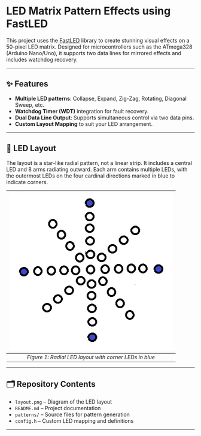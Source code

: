 # LED Matrix Pattern Effects using FastLED

This project uses the [FastLED](https://github.com/FastLED/FastLED) library to create stunning visual effects on a 50-pixel LED matrix. Designed for microcontrollers such as the ATmega328 (Arduino Nano/Uno), it supports two data lines for mirrored effects and includes watchdog recovery.

---

## ✨ Features

- **Multiple LED patterns**: Collapse, Expand, Zig-Zag, Rotating, Diagonal Sweep, etc.
- **Watchdog Timer (WDT)** integration for fault recovery.
- **Dual Data Line Output**: Supports simultaneous control via two data pins.
- **Custom Layout Mapping** to suit your LED arrangement.

---

## 🧱 LED Layout

The layout is a star-like radial pattern, not a linear strip. It includes a central LED and 8 arms radiating outward. Each arm contains multiple LEDs, with the outermost LEDs on the four cardinal directions marked in blue to indicate corners.

| ![LED Layout](layout.png) |
|:--:|
| *Figure 1: Radial LED layout with corner LEDs in blue* |

---

## 🗂️ Repository Contents

- `layout.png` – Diagram of the LED layout
- `README.md` – Project documentation
- `patterns/` – Source files for pattern generation
- `config.h` – Custom LED mapping and definitions

---